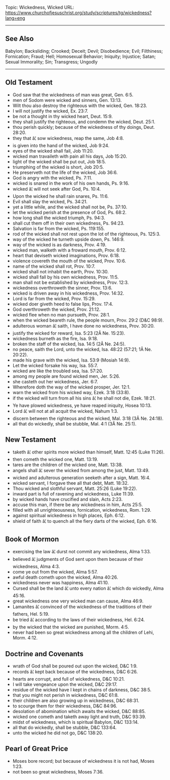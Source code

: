 Topic: Wickedness, Wicked
URL: https://www.churchofjesuschrist.org/study/scriptures/tg/wickedness?lang=eng

---

## See Also

Babylon; Backsliding; Crooked; Deceit; Devil; Disobedience; Evil; Filthiness; Fornication; Fraud; Hell; Homosexual Behavior; Iniquity; Injustice; Satan; Sexual Immorality; Sin; Transgress; Ungodly

---

## Old Testament

- God saw that the wickedness of man was great, Gen. 6:5.
- men of Sodom were wicked and sinners, Gen. 13:13.
- Wilt thou also destroy the righteous with the wicked, Gen. 18:23.
- I will not justify the wicked, Ex. 23:7.
- be not a thought in thy wicked heart, Deut. 15:9.
- they shall justify the righteous, and condemn the wicked, Deut. 25:1.
- thou perish quickly; because of the wickedness of thy doings, Deut. 28:20.
- they that â¦ sow wickedness, reap the same, Job 4:8.
- is given into the hand of the wicked, Job 9:24.
- eyes of the wicked shall fail, Job 11:20.
- wicked man travaileth with pain all his days, Job 15:20.
- light of the wicked shall be put out, Job 18:5.
- triumphing of the wicked is short, Job 20:5.
- He preserveth not the life of the wicked, Job 36:6.
- God is angry with the wicked, Ps. 7:11.
- wicked is snared in the work of his own hands, Ps. 9:16.
- wicked â¦ will not seek after God, Ps. 10:4.
- Upon the wicked he shall rain snares, Ps. 11:6.
- Evil shall slay the wicked, Ps. 34:21.
- yet a little while, and the wicked shall not be, Ps. 37:10.
- let the wicked perish at the presence of God, Ps. 68:2.
- how long shall the wicked triumph, Ps. 94:3.
- shall cut them off in their own wickedness, Ps. 94:23.
- Salvation is far from the wicked, Ps. 119:155.
- rod of the wicked shall not rest upon the lot of the righteous, Ps. 125:3.
- way of the wicked he turneth upside down, Ps. 146:9.
- way of the wicked is as darkness, Prov. 4:19.
- wicked man, walketh with a froward mouth, Prov. 6:12.
- heart that deviseth wicked imaginations, Prov. 6:18.
- violence covereth the mouth of the wicked, Prov. 10:6.
- name of the wicked shall rot, Prov. 10:7.
- wicked shall not inhabit the earth, Prov. 10:30.
- wicked shall fall by his own wickedness, Prov. 11:5.
- man shall not be established by wickedness, Prov. 12:3.
- wickedness overthroweth the sinner, Prov. 13:6.
- wicked is driven away in his wickedness, Prov. 14:32.
- Lord is far from the wicked, Prov. 15:29.
- wicked doer giveth heed to false lips, Prov. 17:4.
- God overthroweth the wicked, Prov. 21:12.
- wicked flee when no man pursueth, Prov. 28:1.
- when the wicked beareth rule, the people mourn, Prov. 29:2 (D&C 98:9).
- adulterous woman â¦ saith, I have done no wickedness, Prov. 30:20.
- justify the wicked for reward, Isa. 5:23 (2Â Ne. 15:23).
- wickedness burneth as the fire, Isa. 9:18.
- broken the staff of the wicked, Isa. 14:5 (2Â Ne. 24:5).
- no peace, saith the Lord, unto the wicked, Isa. 48:22 (57:21; 1Â Ne. 20:22).
- made his grave with the wicked, Isa. 53:9 (Mosiah 14:9).
- Let the wicked forsake his way, Isa. 55:7.
- wicked are like the troubled sea, Isa. 57:20.
- among my people are found wicked men, Jer. 5:26.
- she casteth out her wickedness, Jer. 6:7.
- Wherefore doth the way of the wicked prosper, Jer. 12:1.
- warn the wicked from his wicked way, Ezek. 3:18 (33:8).
- if the wicked will turn from all his sins â¦ he shall not die, Ezek. 18:21.
- Ye have plowed wickedness, ye have reaped iniquity, Hosea 10:13.
- Lord â¦ will not at all acquit the wicked, Nahum 1:3.
- discern between the righteous and the wicked, Mal. 3:18 (3Â Ne. 24:18).
- all that do wickedly, shall be stubble, Mal. 4:1 (3Â Ne. 25:1).

## New Testament

- taketh â¦ other spirits more wicked than himself, Matt. 12:45 (Luke 11:26).
- then cometh the wicked one, Matt. 13:19.
- tares are the children of the wicked one, Matt. 13:38.
- angels shall â¦ sever the wicked from among the just, Matt. 13:49.
- wicked and adulterous generation seeketh after a sign, Matt. 16:4.
- wicked servant, I forgave thee all that debt, Matt. 18:32.
- Thou wicked and slothful servant, Matt. 25:26 (Luke 19:22).
- inward part is full of ravening and wickedness, Luke 11:39.
- by wicked hands have crucified and slain, Acts 2:23.
- accuse this man, if there be any wickedness in him, Acts 25:5.
- filled with all unrighteousness, fornication, wickedness, Rom. 1:29.
- against spiritual wickedness in high places, Eph. 6:12.
- shield of faith â¦ to quench all the fiery darts of the wicked, Eph. 6:16.

## Book of Mormon

- exercising the law â¦ durst not commit any wickedness, Alma 1:33.
- believed â¦ judgments of God sent upon them because of their wickedness, Alma 4:3.
- come ye out from the wicked, Alma 5:57.
- awful death cometh upon the wicked, Alma 40:26.
- wickedness never was happiness, Alma 41:10.
- Cursed shall be the land â¦ unto every nation â¦ which do wickedly, Alma 45:16.
- great wickedness one very wicked man can cause, Alma 46:9.
- Lamanites â¦ convinced of the wickedness of the traditions of their fathers, Hel. 5:19.
- be tried â¦ according to the laws of their wickedness, Hel. 6:24.
- by the wicked that the wicked are punished, Morm. 4:5.
- never had been so great wickedness among all the children of Lehi, Morm. 4:12.

## Doctrine and Covenants

- wrath of God shall be poured out upon the wicked, D&C 1:9.
- records â¦ kept back because of the wickedness, D&C 6:26.
- hearts are corrupt, and full of wickedness, D&C 10:21.
- I will take vengeance upon the wicked, D&C 29:17.
- residue of the wicked have I kept in chains of darkness, D&C 38:5.
- that you might not perish in wickedness, D&C 61:8.
- their children are also growing up in wickedness, D&C 68:31.
- to scourge them for their wickedness, D&C 84:96.
- desolation of abomination which awaits the wicked, D&C 88:85.
- wicked one cometh and taketh away light and truth, D&C 93:39.
- midst of wickedness, which is spiritual Babylon, D&C 133:14.
- all that do wickedly, shall be stubble, D&C 133:64.
- unto the wicked he did not go, D&C 138:20.

## Pearl of Great Price

- Moses bore record; but because of wickedness it is not had, Moses 1:23.
- not been so great wickedness, Moses 7:36.

